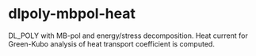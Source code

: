 # dlpoly-mbpol-heat
DL_POLY with MB-pol and energy/stress decomposition.
Heat current for Green-Kubo analysis of heat transport coefficient is computed.
